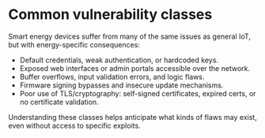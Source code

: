 # Common vulnerability classes

Smart energy devices suffer from many of the same issues as general IoT, but with energy-specific consequences:

- Default credentials, weak authentication, or hardcoded keys.
- Exposed web interfaces or admin portals accessible over the network.
- Buffer overflows, input validation errors, and logic flaws.
- Firmware signing bypasses and insecure update mechanisms.
- Poor use of TLS/cryptography: self-signed certificates, expired certs, or no certificate validation.

Understanding these classes helps anticipate what kinds of flaws may exist, even without access to specific exploits.

